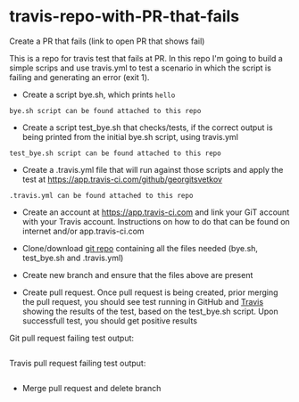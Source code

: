 # travis-repo-with-PR-that-fails
Create a PR that fails (link to open PR that shows fail)

This is a repo for travis test that fails at PR. In this repo I'm going to build a simple scrips and use travis.yml to test a scenario in which the script is failing and generating an error (exit 1).

- Create a script bye.sh, which prints `hello`

`
bye.sh script can be found attached to this repo
`

- Create a script test_bye.sh that checks/tests, if the correct output is being printed from the initial bye.sh script, using travis.yml

`
test_bye.sh script can be found attached to this repo
`

- Create a .travis.yml file that will run against those scripts and apply the test at https://app.travis-ci.com/github/georgitsvetkov

`
.travis.yml can be found attached to this repo
`

- Create an account at https://app.travis-ci.com and link your GiT account with your Travis account. Instructions on how to do that can be found on internet and/or app.travis-ci.com 

- Clone/download [git repo](https://github.com/georgitsvetkov/travis-repo-with-PR-that-fails) containing all the files needed (bye.sh, test_bye.sh and .travis.yml) 

- Create new branch and ensure that the files above are present 

- Create pull request. Once pull request is being created, prior merging the pull request, you should see test running in GitHub and [Travis](https://app.travis-ci.com/github/georgitsvetkov/travis-test-repo) showing the results of the test, based on the test_bye.sh script. Upon successfull test, you should get positive results

Git pull request failing test output:
```

```

Travis pull request failing test output:
```

```

-  Merge pull request and delete branch

